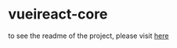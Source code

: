 # vueireact-core

to see the readme of the project, please visit [here](https://github.com/iceprosurface/vueireact/)